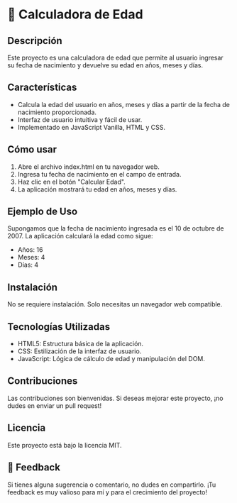 # 📅 Calculadora de Edad

## Descripción
Este proyecto es una calculadora de edad que permite al usuario ingresar su fecha de nacimiento y devuelve su edad en años, meses y días.

## Características
- Calcula la edad del usuario en años, meses y días a partir de la fecha de nacimiento proporcionada.
- Interfaz de usuario intuitiva y fácil de usar.
- Implementado en JavaScript Vanilla, HTML y CSS.

## Cómo usar
1. Abre el archivo index.html en tu navegador web.
2. Ingresa tu fecha de nacimiento en el campo de entrada.
3. Haz clic en el botón "Calcular Edad".
4. La aplicación mostrará tu edad en años, meses y días.

## Ejemplo de Uso
Supongamos que la fecha de nacimiento ingresada es el 10 de octubre de 2007.
La aplicación calculará la edad como sigue:
- Años: 16
- Meses: 4
- Días: 4

## Instalación
No se requiere instalación. Solo necesitas un navegador web compatible.

## Tecnologías Utilizadas
- HTML5: Estructura básica de la aplicación.
- CSS: Estilización de la interfaz de usuario.
- JavaScript: Lógica de cálculo de edad y manipulación del DOM.

## Contribuciones
Las contribuciones son bienvenidas. Si deseas mejorar este proyecto, ¡no dudes en enviar un pull request!

## Licencia
Este proyecto está bajo la licencia MIT.

## 🔄 Feedback

Si tienes alguna sugerencia o comentario, no dudes en compartirlo. ¡Tu feedback es muy valioso para mí y para el crecimiento del proyecto!
